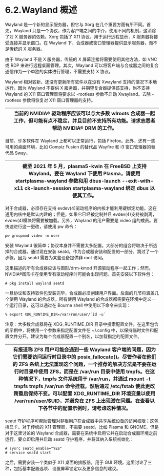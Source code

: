 # 6.2.Wayland 概述

Wayland 是一个新的显示服务器，但它与 Xorg 在几个重要方面有所不同。首先，Wayland 只是一个协议，作为客户端之间的中介，使用不同的机制，这消除了对 X 服务器的依赖。Xorg 包括了 X11 协议，用于运行远程显示，X 服务器将接受连接并显示窗口。在 Wayland 下，合成器或窗口管理器提供显示服务器，而不是传统的 X 服务器。

由于 Wayland 不是 X 服务器，传统的 X 屏幕连接将需要使用其他方法，如 VNC 或 RDP 来进行远程桌面管理。其次，Wayland 可以将客户端与合成器之间的复合通信作为一个单独的实体进行管理，不需要支持 X 协议。

Wayland 相对较新，还没有更新所有软件以在没有 Xwayland 支持的情况下本地运行。因为 Wayland 不提供 X 服务器，并期望复合器提供该支持，尚不支持 Wayland 的 X11 窗口管理器将要求以 -rootless 参数不启动 Xwayland。去除 -rootless 参数将恢复对 X11 窗口管理器的支持。

|  | 当前的 NVIDIA® 驱动程序应该可以与大多数 wlroots 合成器一起工作，但可能有点不稳定，并且目前不支持所有功能。请求志愿者帮助 NVIDIA® DRM 的工作。|
| -- | ------------------------------------------------------------------------------------------------------------------------------------------------- |

目前，许多软件在 Wayland 上都可以正常运行，包括 Firefox。此外，还有一些可用的桌面环境，比如 Compiz Fusion 的替代品 Wayfire 和 i3 窗口管理器的替代品 Sway。

|  | 截至 2021 年 5 月，plasma5-kwin 在 FreeBSD 上支持 Wayland。要在 Wayland 下使用 Plasma，请使用 startplasma-wayland 参数和用 dbus-launch --exit-with-x11 ck-launch-session startplasma-wayland 绑定 dbus 以使其工作。|
| -- | --------------------------------------------------------------------------------------------------------------------------------------------------------------------------------------------------------------------- |

对于合成器，必须存在支持 evdev(4)驱动程序的内核才能利用键绑定功能。这在通用内核中是默认内建的；但是，如果它已经被定制并且 evdev(4)支持被剥离，evdev(4)模块将需要被加载。另外，Wayland 的用户需要是 video 组的成员。要快速进行这一更改，请使用 pw 命令：

```
pw groupmod video -m user
```

安装 Wayland 很简单；协议本身并不需要太多配置。大部分的组合将取决于所选择的合成器。通过现在安装 seatd，作为合成器安装和配置的一部分，跳过了一个步骤，因为 seatd 需要为某些设备提供非 root 访问。

这里描述的所有合成器应该与图形/drm-kmod 开源驱动程序一起工作；然而，NVIDIA®图形卡在使用专有驱动程序时可能会出现问题。首先安装以下软件包：

```
# pkg install wayland seatd
```

一旦协议和支持软件包安装完毕，合成器必须创建用户界面。后面的几节将涵盖几个使用 Wayland 的合成器。所有使用 Wayland 的合成器都需要在环境中定义一个运行目录，这可以通过在 Bourne shell 中使用以下命令来实现：

```
% export XDG_RUNTIME_DIR=/var/run/user/`id -u`
```

注意：大多数合成器将在 XDG_RUNTIME_DIR 目录中搜索配置文件。在这里包含的示例中，将使用一个参数来指定配置文件在 ~/.config 中，以保持临时文件和配置文件分开。建议为每个合成器配置一个别名，以加载指定的配置文件。

|  | 有报道称 ZFS 用户可能会遇到一些 Wayland 客户端的问题，因为它们需要访问运行时目录中的 posix_fallocate()。尽管作者在他们的 ZFS 系统上无法重现这个问题，一个推荐的解决方法是不要在运行时目录中使用 ZFS，而是在 /var/run 目录中使用 tmpfs。在这种情况下，tmpfs 文件系统用于 /var/run，并通过 mount -t tmpfs tmpfs /var/run 命令挂载，然后通过 /etc/fstab 使此更改跨重启保持不变。可以配置 XDG_RUNTIME_DIR 环境变量以使用 /var/run/user/$UID，并避免在 ZFS 上出现潜在问题。在查看以下各节中的配置示例时，请考虑这种情况。|
| -- | ------------------------------------------------------------------------------------------------------------------------------------------------------------------------------------------------------------------------------------------------------------------------------------------------------------------------------------------------------------------------------------------------------------------------------------------------------------------------------------------------------------------------- |

seatd 守护程序可帮助管理对非根用户在合成器中共享系统设备的访问权限；这包括显卡。对于传统的 X11 管理器，不需要 seatd，比如 Plasma 和 GNOME，但是对于这里讨论的 Wayland 合成器，需要在系统中启用它并在启动合成器环境之前运行。要立即启用并启动 seatd 守护程序，并将其纳入系统初始化：

```
# sysrc seatd_enable="YES"
# service seatd start
```

之后，需要安装一个类似于 X11 桌面的排版器，用于 GUI 环境。这里讨论了三种，包括基本配置选项、设置屏幕锁定以及更多信息的建议。
